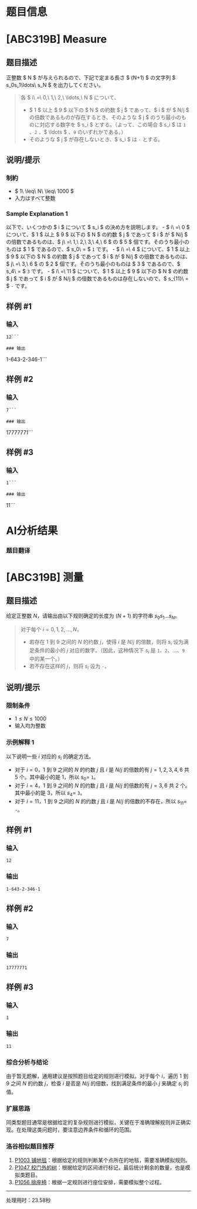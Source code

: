 # 题目信息

# [ABC319B] Measure

## 题目描述

[problemUrl]: https://atcoder.jp/contests/abc319/tasks/abc319_b

正整数 $ N $ が与えられるので、下記で定まる長さ $ (N+1) $ の文字列 $ s_0s_1\ldots\ s_N $ を出力してください。

> 各 $ i\ =\ 0,\ 1,\ 2,\ \ldots,\ N $ について、
> 
> - $ 1 $ 以上 $ 9 $ 以下の $ N $ の約数 $ j $ であって、$ i $ が $ N/j $ の倍数であるものが存在するとき、そのような $ j $ のうち最小のものに対応する数字を $ s_i $ とする。（よって、この場合 $ s_i $ は `1` 、`2` 、$ \ldots $ 、`9` のいずれかである。）
> - そのような $ j $ が存在しないとき、$ s_i $ は `-` とする。

## 说明/提示

### 制約

- $ 1\ \leq\ N\ \leq\ 1000 $
- 入力はすべて整数
 
### Sample Explanation 1

以下で、いくつかの $ i $ について $ s_i $ の決め方を説明します。 - $ i\ =\ 0 $ について、$ 1 $ 以上 $ 9 $ 以下の $ N $ の約数 $ j $ であって $ i $ が $ N/j $ の倍数であるものは、$ j\ =\ 1,\ 2,\ 3,\ 4,\ 6 $ の $ 5 $ 個です。そのうち最小のものは $ 1 $ であるので、$ s_0\ = $ `1` です。 - $ i\ =\ 4 $ について、$ 1 $ 以上 $ 9 $ 以下の $ N $ の約数 $ j $ であって $ i $ が $ N/j $ の倍数であるものは、$ j\ =\ 3,\ 6 $ の $ 2 $ 個です。そのうち最小のものは $ 3 $ であるので、$ s_4\ = $ `3` です。 - $ i\ =\ 11 $ について、$ 1 $ 以上 $ 9 $ 以下の $ N $ の約数 $ j $ であって $ i $ が $ N/j $ の倍数であるものは存在しないので、$ s_{11}\ = $ `-` です。

## 样例 #1

### 输入

```
12```

### 输出

```
1-643-2-346-1```

## 样例 #2

### 输入

```
7```

### 输出

```
17777771```

## 样例 #3

### 输入

```
1```

### 输出

```
11```

# AI分析结果

### 题目翻译
# [ABC319B] 测量

## 题目描述

[problemUrl]: https://atcoder.jp/contests/abc319/tasks/abc319_b

给定正整数 $N$，请输出由以下规则确定的长度为 $(N + 1)$ 的字符串 $s_0s_1\ldots s_N$。

> 对于每个 $i = 0, 1, 2, \ldots, N$，
> 
> - 若存在 $1$ 到 $9$ 之间的 $N$ 的约数 $j$，使得 $i$ 是 $N/j$ 的倍数，则将 $s_i$ 设为满足条件的最小的 $j$ 对应的数字。（因此，这种情况下 $s_i$ 是 `1`、`2`、$\ldots$、`9` 中的某一个。）
> - 若不存在这样的 $j$，则将 $s_i$ 设为 `-`。

## 说明/提示

### 限制条件

- $1 \leq N \leq 1000$
- 输入均为整数

### 示例解释 1

以下说明一些 $i$ 对应的 $s_i$ 的确定方法。
 - 对于 $i = 0$，$1$ 到 $9$ 之间的 $N$ 的约数 $j$ 且 $i$ 是 $N/j$ 的倍数的有 $j = 1, 2, 3, 4, 6$ 共 $5$ 个。其中最小的是 $1$，所以 $s_0 =$ `1`。
 - 对于 $i = 4$，$1$ 到 $9$ 之间的 $N$ 的约数 $j$ 且 $i$ 是 $N/j$ 的倍数的有 $j = 3, 6$ 共 $2$ 个。其中最小的是 $3$，所以 $s_4 =$ `3`。
 - 对于 $i = 11$，$1$ 到 $9$ 之间的 $N$ 的约数 $j$ 且 $i$ 是 $N/j$ 的倍数的不存在，所以 $s_{11} =$ `-`。

## 样例 #1

### 输入
```
12
```

### 输出
```
1-643-2-346-1
```

## 样例 #2

### 输入
```
7
```

### 输出
```
17777771
```

## 样例 #3

### 输入
```
1
```

### 输出
```
11
```

### 综合分析与结论
由于暂无题解，通用建议是按照题目给定的规则进行模拟。对于每个 $i$，遍历 $1$ 到 $9$ 之间 $N$ 的约数 $j$，检查 $i$ 是否是 $N/j$ 的倍数，找到满足条件的最小 $j$ 来确定 $s_i$ 的值。

### 扩展思路
同类型题目通常是根据给定的复杂规则进行模拟，关键在于准确理解规则并正确实现。在处理这类问题时，要注意边界条件和循环的范围。

### 洛谷相似题目推荐
1. [P1003 铺地毯](https://www.luogu.com.cn/problem/P1003)：根据给定的规则判断某个点所在的地毯，需要准确模拟规则。
2. [P1047 校门外的树](https://www.luogu.com.cn/problem/P1047)：根据给定的区间进行标记，最后统计剩余的数量，也是模拟类题目。
3. [P1056 排座椅](https://www.luogu.com.cn/problem/P1056)：根据一定规则进行座位安排，需要模拟整个过程。

---
处理用时：23.58秒
